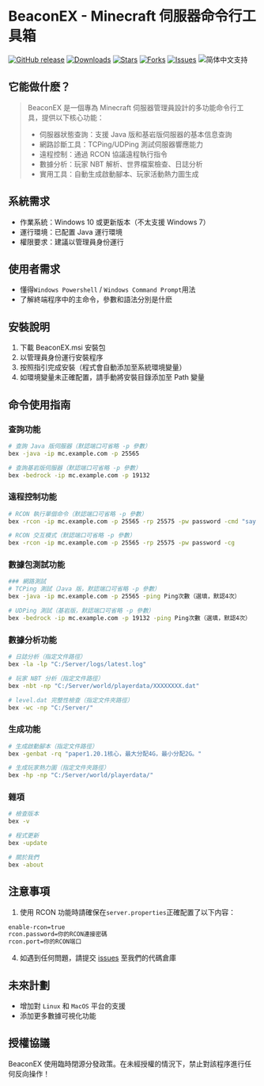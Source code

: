 # BeaconEX - Minecraft 伺服器命令行工具箱

[![GitHub release](https://img.shields.io/github/v/release/FanYaRou/BeaconEX?style=flat-square)]()
[![Downloads](https://img.shields.io/github/downloads/FanYaRou/BeaconEX/total?style=flat-square)]()
[![Stars](https://img.shields.io/github/stars/FanYaRou/BeaconEX?style=flat-square)]()
[![Forks](https://img.shields.io/github/forks/FanYaRou/BeaconEX?style=flat-square)]()
[![Issues](https://img.shields.io/github/issues/FanYaRou/BeaconEX?style=flat-square)]()
![简体中文支持](https://img.shields.io/badge/简体中文-支持-ff8c00?style=flat-square&labelColor=ff8c00&color=ffd700)

## 它能做什麽？

>BeaconEX 是一個專為 Minecraft 伺服器管理員設計的多功能命令行工具，提供以下核心功能：
>- 伺服器狀態查詢：支援 Java 版和基岩版伺服器的基本信息查詢
>- 網路診斷工具：TCPing/UDPing 測試伺服器響應能力
>- 遠程控制：通過 RCON 協議遠程執行指令
>- 數據分析：玩家 NBT 解析、世界檔案檢查、日誌分析
>- 實用工具：自動生成啟動腳本、玩家活動熱力圖生成

## 系統需求

- 作業系統：Windows 10 或更新版本（不太支援 Windows 7）
- 運行環境：已配置 Java 運行環境
- 權限要求：建議以管理員身份運行

## 使用者需求
- 懂得```Windows Powershell``` / ```Windows Command Prompt```用法
- 了解終端程序中的主命令，參數和語法分別是什麽

## 安裝說明

1. 下載 BeaconEX.msi 安裝包
2. 以管理員身份運行安裝程序
3. 按照指引完成安裝（程式會自動添加至系統環境變量）
4. 如環境變量未正確配置，請手動將安裝目錄添加至 Path 變量

## 命令使用指南
### 查詢功能
```bash
# 查詢 Java 版伺服器（默認端口可省略 -p 參數）
bex -java -ip mc.example.com -p 25565
```
```bash
# 查詢基岩版伺服器（默認端口可省略 -p 參數）
bex -bedrock -ip mc.example.com -p 19132
```
### 遠程控制功能
```bash
# RCON 執行單個命令（默認端口可省略 -p 參數）
bex -rcon -ip mc.example.com -p 25565 -rp 25575 -pw password -cmd "say Hello"
```
```bash
# RCON 交互模式（默認端口可省略 -p 參數）
bex -rcon -ip mc.example.com -p 25565 -rp 25575 -pw password -cg
```
### 數據包測試功能
```bash
### 網路測試
# TCPing 測試（Java 版，默認端口可省略 -p 參數）
bex -java -ip mc.example.com -p 25565 -ping Ping次數（選填，默認4次）
```
```bash
# UDPing 測試（基岩版，默認端口可省略 -p 參數）
bex -bedrock -ip mc.example.com -p 19132 -ping Ping次數（選填，默認4次）
```
### 數據分析功能
```bash
# 日誌分析（指定文件路徑）
bex -la -lp "C:/Server/logs/latest.log"
```
```bash
# 玩家 NBT 分析（指定文件路徑）
bex -nbt -np "C:/Server/world/playerdata/XXXXXXXX.dat"
```
```bash
# level.dat 完整性檢查（指定文件夾路徑）
bex -wc -np "C:/Server/"
```
### 生成功能
```bash
# 生成啟動腳本（指定文件路徑）
bex -genbat -rq "paper1.20.1核心，最大分配4G，最小分配2G。"
```
```bash
# 生成玩家熱力圖（指定文件夾路徑）
bex -hp -np "C:/Server/world/playerdata/"
```
### 雜項
```bash
# 檢查版本
bex -v
```
```bash
# 程式更新
bex -update
```
```bash
# 關於我們
bex -about
```
## 注意事項

1. 使用 RCON 功能時請確保在```server.properties```正確配置了以下内容：
```bash
enable-rcon=true
rcon.password=你的RCON連接密碼
rcon.port=你的RCON端口
```
4. 如遇到任何問題，請提交 [issues](https://github.com/FanYaRou/BeaconEX/issues/new) 至我們的代碼倉庫

## 未來計劃

- 增加對 ```Linux``` 和 ```MacOS``` 平台的支援
- 添加更多數據可視化功能

## 授權協議

BeaconEX 使用臨時閉源分發政策。在未經授權的情況下，禁止對該程序進行任何反向操作！
